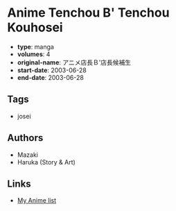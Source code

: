 # Anime Tenchou B' Tenchou Kouhosei

-   **type**: manga
-   **volumes**: 4
-   **original-name**: アニメ店長Ｂ'店長候補生
-   **start-date**: 2003-06-28
-   **end-date**: 2003-06-28

## Tags

-   josei

## Authors

-   Mazaki
-   Haruka (Story & Art)

## Links

-   [My Anime list](https://myanimelist.net/manga/24105/Anime_Tenchou_B_Tenchou_Kouhosei)
